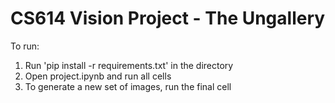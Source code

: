 # CS614 Vision Project - The Ungallery

To run:
1. Run 'pip install -r requirements.txt' in the directory
2. Open project.ipynb and run all cells
3. To generate a new set of images, run the final cell
